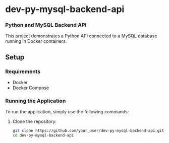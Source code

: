 # dev-py-mysql-backend-api

### Python and MySQL Backend API

This project demonstrates a Python API connected to a MySQL database running in Docker containers.

## Setup

### Requirements

- Docker
- Docker Compose

### Running the Application

To run the application, simply use the following commands:

1. Clone the repository:
   ```bash
   git clone https://github.com/your_user/dev-py-mysql-backend-api.git
   cd dev-py-mysql-backend-api
